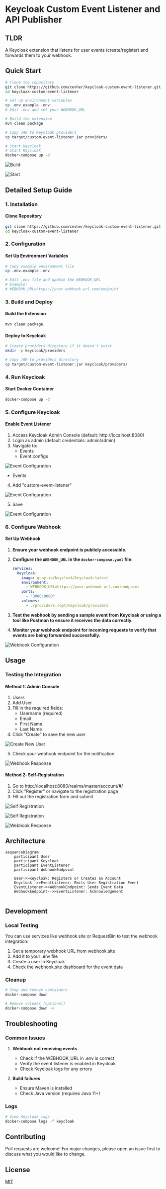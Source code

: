 # Keycloak Custom Event Listener and API Publisher

## TLDR
A Keycloak extension that listens for user events (create/register) and forwards them to your webhook.

## Quick Start
```bash
# Clone the repository
git clone https://github.com/cevher/keycloak-custom-event-listener.git
cd keycloak-custom-event-listener

# Set up environment variables
cp .env.example .env
# Edit .env and set your WEBHOOK_URL

# Build the extension
mvn clean package

# Copy JAR to Keycloak providers
cp target/custom-event-listener.jar providers/

# Start Keycloak
# Start Keycloak
docker-compose up -d
```

![Build](assets/12.png)


![Start](assets/13.png)

## Detailed Setup Guide

### 1. Installation

#### Clone Repository
```bash
git clone https://github.com/cevher/keycloak-custom-event-listener.git
cd keycloak-custom-event-listener
```

### 2. Configuration

#### Set Up Environment Variables
```bash
# Copy example environment file
cp .env.example .env

# Edit .env file and update the WEBHOOK_URL
# Example:
# WEBHOOK_URL=https://your-webhook-url.com/endpoint
```

### 3. Build and Deploy

#### Build the Extension
```bash
mvn clean package
```

#### Deploy to Keycloak
```bash
# Create providers directory if it doesn't exist
mkdir -p keycloak/providers

# Copy JAR to providers directory
cp target/custom-event-listener.jar keycloak/providers/
```

### 4. Run Keycloak

#### Start Docker Container
```bash
docker-compose up -d
```

### 5. Configure Keycloak

#### Enable Event Listener
1. Access Keycloak Admin Console (default: http://localhost:8080)
2. Login as admin (default credentials: admin/admin)
3. Navigate to:
   - Events
   - Event configs

![Event Configuration](assets/1.png)

   - Events
   
4. Add "custom-event-listener"

![Event Configuration](assets/2.png)

5. Save

![Event Configuration](assets/3.png)

### 6. Configure Webhook

#### Set Up Webhook
1. **Ensure your webhook endpoint is publicly accessible.**

2. **Configure the `WEBHOOK_URL` in the `docker-compose.yaml` file:**
   ```yaml:docker-compose.yaml
   services:
     keycloak:
       image: quay.io/keycloak/keycloak:latest
       environment:
         - WEBHOOK_URL=https://your-webhook-url.com/endpoint
       ports:
         - "8080:8080"
       volumes:
         - ./providers:/opt/keycloak/providers
   ```

3. **Test the webhook by sending a sample event from Keycloak or using a tool like Postman to ensure it receives the data correctly.**

4. **Monitor your webhook endpoint for incoming requests to verify that events are being forwarded successfully.**

![Webhook Configuration](assets/5.png)

## Usage

### Testing the Integration

#### Method 1: Admin Console
1. Users
2. Add User
3. Fill in the required fields:
   - Username (required)
   - Email
   - First Name
   - Last Name
4. Click "Create" to save the new user

![Create New User](assets/4.png)

5. Check your webhook endpoint for the notification

![Webhook Response](assets/8.png)

#### Method 2: Self-Registration
1. Go to http://localhost:8080/realms/master/account/#/
2. Click "Register" or navigate to the registration page
3. Fill out the registration form and submit

![Self Registration](assets/6.png)

![Self Registration](assets/7.png)

![Webhook Response](assets/9.png)

## Architecture
```mermaid
sequenceDiagram
    participant User
    participant Keycloak
    participant EventListener
    participant WebhookEndpoint

    User->>Keycloak: Registers or Creates an Account
    Keycloak-->>EventListener: Emits User Registration Event
    EventListener->>WebhookEndpoint: Sends Event Data
    WebhookEndpoint-->>EventListener: Acknowledgement
    
```

## Development

### Local Testing
You can use services like webhook.site or RequestBin to test the webhook integration:
1. Get a temporary webhook URL from webhook.site
2. Add it to your .env file
3. Create a user in Keycloak
4. Check the webhook.site dashboard for the event data

### Cleanup
```bash
# Stop and remove containers
docker-compose down

# Remove volumes (optional)
docker-compose down -v
```

## Troubleshooting

### Common Issues
1. **Webhook not receiving events**
   - Check if the WEBHOOK_URL in .env is correct
   - Verify the event listener is enabled in Keycloak
   - Check Keycloak logs for any errors

2. **Build failures**
   - Ensure Maven is installed
   - Check Java version (requires Java 11+)

### Logs
```bash
# View Keycloak logs
docker-compose logs -f keycloak
```

## Contributing
Pull requests are welcome! For major changes, please open an issue first to discuss what you would like to change.

## License
[MIT](LICENSE)
